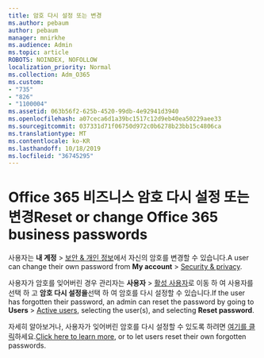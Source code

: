 ```yaml
---
title: 암호 다시 설정 또는 변경
ms.author: pebaum
author: pebaum
manager: mnirkhe
ms.audience: Admin
ms.topic: article
ROBOTS: NOINDEX, NOFOLLOW
localization_priority: Normal
ms.collection: Adm_O365
ms.custom:
- "735"
- "826"
- "1100004"
ms.assetid: 063b56f2-625b-4520-99db-4e92941d3940
ms.openlocfilehash: a07ceca6d1a39bc1517c12d9eb40ea50229aee33
ms.sourcegitcommit: 037331d71f06750d972c0b6278b23bb15c4806ca
ms.translationtype: MT
ms.contentlocale: ko-KR
ms.lasthandoff: 10/18/2019
ms.locfileid: "36745295"
---
```

# <a name="reset-or-change-office-365-business-passwords"></a><span data-ttu-id="2476d-102">Office 365 비즈니스 암호 다시 설정 또는 변경</span><span class="sxs-lookup"><span data-stu-id="2476d-102">Reset or change Office 365 business passwords</span></span>

<span data-ttu-id="2476d-103">사용자는 **내 계정** > [보안 & 개인 정보](https://portal.office.com/account/#security)에서 자신의 암호를 변경할 수 있습니다.</span><span class="sxs-lookup"><span data-stu-id="2476d-103">A user can change their own password from **My account** > [Security & privacy](https://portal.office.com/account/#security).</span></span>
  
<span data-ttu-id="2476d-104">사용자가 암호를 잊어버린 경우 관리자는 **사용자** > [활성 사용자](https://portal.office.com/adminportal/home#/users)로 이동 하 여 사용자를 선택 하 고 **암호 다시 설정을**선택 하 여 암호를 다시 설정할 수 있습니다.</span><span class="sxs-lookup"><span data-stu-id="2476d-104">If the user has forgotten their password, an admin can reset the password by going to **Users** > [Active users](https://portal.office.com/adminportal/home#/users), selecting the user(s), and selecting **Reset password**.</span></span>
  
<span data-ttu-id="2476d-105">자세히 알아보거나, 사용자가 잊어버린 암호를 다시 설정할 수 있도록 하려면 [여기를 클릭](https://docs.microsoft.com/office365/admin/add-users/reset-passwords)하세요.</span><span class="sxs-lookup"><span data-stu-id="2476d-105">[Click here to learn more](https://docs.microsoft.com/office365/admin/add-users/reset-passwords), or to let users reset their own forgotten passwords.</span></span>
  